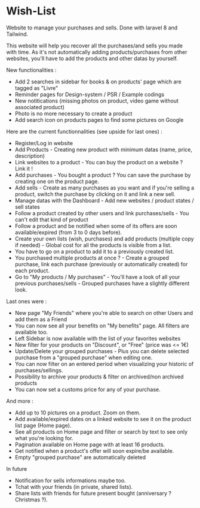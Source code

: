 # Wish-List
Website to manage your purchases and sells.
Done with laravel 8 and Tailwind.

This website will help you recover all the purchases/and sells you made with time.
As it's not automatically adding products/purchases from other websites, you'll have to add the products and other datas by yourself.

New functionalities :
- Add 2 searches in sidebar for books & on products' page which are tagged as "Livre"
- Reminder pages for Design-system / PSR / Example codings
- New notitications (missing photos on product, video game without associated product)
- Photo is no more necessary to create a product
- Add search icon on products pages to find some pictures on Google

Here are the current functionnalities (see upside for last ones) :
- Register/Log in website
- Add Products - Creating new product with minimum datas (name, price, description)
- Link websites to a product - You can buy the product on a website ? Link it !
- Add purchases - You bought a product ? You can save the purchase by creating one on the product page.
- Add sells - Create as many purchases as you want and if you're selling a product, switch the purchase by clicking on it and link a new sell.
- Manage datas with the Dashboard - Add new websites / product states / sell states
- Follow a product created by other users and link purchases/sells - You can't edit that kind of product
- Follow a product and be notified when some of its offers are soon available/expired (from 3 to 0 days before).
- Create your own lists (wish, purchases) and add products (multiple copy if needed) - Global cost for all the products is visible from a list.
- You have to go on a product to add it to a previously created list.
- You purchased multiple products at once ? - Create a grouped purchase, link each purchase (previously or automatically created) for each product.
- Go to "My products / My purchases" - You'll have a look of all your previous purchases/sells - Grouped purchases have a slightly different look.

Last ones were : 
- New page "My Friends" where you're able to search on other Users and add them as a Friend
- You can now see all your benefits on "My benefits" page. All filters are available too.
- Left Sidebar is now available with the list of your favorites websites
- New filter for your products on "Discount", or "Free" (price was <= 1€)
- Update/Delete your grouped purchases - Plus you can delete selected purchase from a "grouped purchase" when editing one.
- You can now filter on an entered period when visualizing your historic of purchases/sellings.
- Possibility to archive your products & filter on archived/non archived products
- You can now set a customs price for any of your purchase.

And more :
- Add up to 10 pictures on a product. Zoom on them.
- Add available/expired dates on a linked website to see it on the product list page (Home page).
- See all products on Home page and filter or search by text to see only what you're looking for.
- Pagination available on Home page with at least 16 products.
- Get notified when a product's offer will soon expire/be available.
- Empty "grouped purchase" are automatically deleted

In future
- Notification for sells informations maybe too.
- Tchat with your friends (in private, shared lists).
- Share lists with friends for future present bought (anniversary ? Christmas ?).

